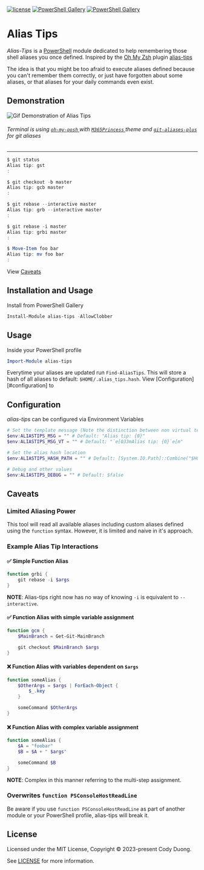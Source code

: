 [![license](https://img.shields.io/github/license/codyduong/powershell-alias-tips.svg)](./LICENSE)
[![PowerShell Gallery](https://img.shields.io/powershellgallery/v/alias-tips.svg)](https://www.powershellgallery.com/packages/alias-tips/)
[![PowerShell Gallery](https://img.shields.io/powershellgallery/dt/alias-tips.svg)](https://www.powershellgallery.com/packages/alias-tips/)

# Alias Tips

*Alias-Tips* is a [PowerShell](https://microsoft.com/powershell) module dedicated to help remembering those shell aliases you once defined. Inspired by the [Oh My Zsh](https://github.com/robbyrussell/oh-my-zsh) plugin [alias-tips](https://github.com/djui/alias-tips)

The idea is that you might be too afraid to execute aliases defined because you can't remember them correctly, or just have forgotten about some aliases, or that aliases for your daily commands even exist.

## Demonstration

![Gif Demonstration of Alias Tips](./media/demo.gif)

###### Terminal is using [ `oh-my-posh` ](https://ohmyposh.dev/) with [ `M365Princess` ](https://ohmyposh.dev/docs/themes#m365princess) theme and [`git-aliases-plus`](https://github.com/codyduong/powershell-git-aliases-plus) for git aliases

------------------

```powershell
$ git status
Alias tip: gst
:

$ git checkout -b master
Alias tip: gcb master
:

$ git rebase --interactive master
Alias tip: grb --interactive master
:

$ git rebase -i master
Alias tip: grbi master
:

$ Move-Item foo bar
Alias tip: mv foo bar
:
```

View [Caveats](#caveats)

## Installation and Usage

Install from PowerShell Gallery

```powershell
Install-Module alias-tips -AllowClobber
```

## Usage

Inside your PowerShell profile
```powershell
Import-Module alias-tips
```

Everytime your aliases are updated run `Find-AliasTips`. This will store a hash of all aliases
to default: `$HOME/.alias_tips.hash`. View [Configuration][#configuration] to 

## Configuration
*alias-tips* can be configured via Environment Variables
```powershell
# Set the template message (Note the distinction between non virtual terminal and virtual terminal supported template strings
$env:ALIASTIPS_MSG = "" # Default: "Alias tip: {0}"
$env:ALIASTIPS_MSG_VT = "" # Default: "`e[033mAlias tip: {0}`e[m"

# Set the alias hash location
$env:ALIASTIPS_HASH_PATH = "" # Default: [System.IO.Path]::Combine("$HOME", '.alias_tips.hash')

# Debug and other values
$env:ALIASTIPS_DEBUG = "" # Default: $false
```

## Caveats

### Limited Aliasing Power

This tool will read all available aliases including custom aliases defined using the `function` syntax.
However, it is limited and naive in it's approach.

### Example Alias Tip Interactions

#### ✅ Simple Function Alias
```powershell
function grbi {
	git rebase -i $args
}
```
**NOTE**: Alias-tips right now has no way of knowing `-i` is equivalent to `--interactive`.

#### ✅ Function Alias with simple variable assignment
```powershell
function gcm {
	$MainBranch = Get-Git-MainBranch

	git checkout $MainBranch $args
}
```
#### ❌ Function Alias with variables dependent on `$args`
```powershell
function someAlias {
	$OtherArgs = $args | ForEach-Object {
		$_.key
	}

	someCommand $OtherArgs
}
```

#### ❌ Function Alias with complex variable assignment
```powershell
function someAlias {
	$A = "foobar"
	$B = $A + " $args"

	someCommand $B
}
```
**NOTE**: Complex in this manner referring to the multi-step assignment.

### Overwrites `function PSConsoleHostReadLine`

Be aware if you use `function PSConsoleHostReadLine` as part of another module or your PowerShell profile, 
alias-tips will break it.

## License

Licensed under the MIT License, Copyright © 2023-present Cody Duong.

See [LICENSE](./LICENSE) for more information.
